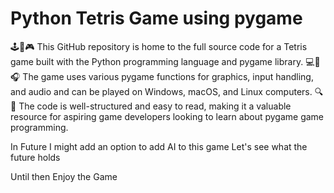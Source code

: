 # Python Tetris Game using pygame 

🕹️🐍🎮 This GitHub repository is home to the full source code for a Tetris game built with the Python programming language and pygame library. 💻🎨🎧 The game uses various pygame functions for graphics, input handling, and audio and can be played on Windows, macOS, and Linux computers. 🔍📖 The code is well-structured and easy to read, making it a valuable resource for aspiring game developers looking to learn about pygame game programming.

In Future I might add an option to add AI to this game 
Let's see what the future holds 

Until then Enjoy the Game
